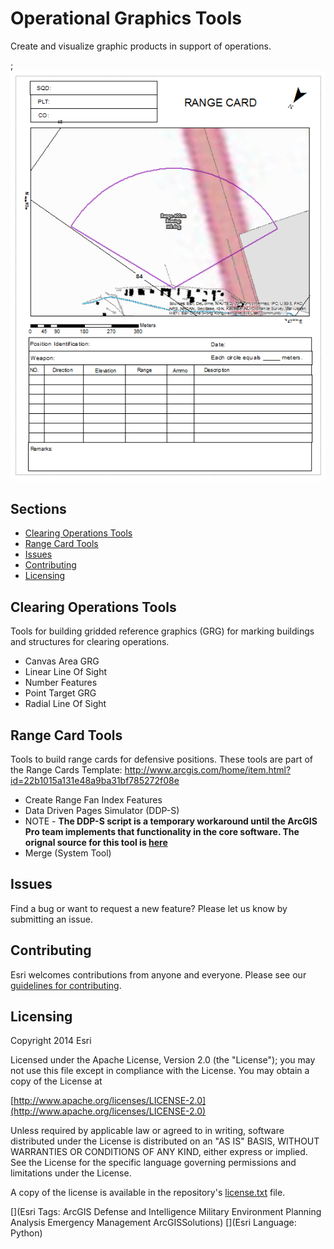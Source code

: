 # Operational Graphics Tools

Create and visualize graphic products in support of operations.

;![Image of repository-template](operational_graphics_screenshot.png)

## Sections

* [Clearing Operations Tools](#clearing-operations-tools)
* [Range Card Tools](#range-card-tools)
* [Issues](#issues)
* [Contributing](#contributing)
* [Licensing](#licensing)

## Clearing Operations Tools

Tools for building gridded reference graphics (GRG) for marking buildings and structures for clearing operations.

* Canvas Area GRG
* Linear Line Of Sight
* Number Features
* Point Target GRG
* Radial Line Of Sight

## Range Card Tools

Tools to build range cards for defensive positions.
These tools are part of the Range Cards Template: http://www.arcgis.com/home/item.html?id=22b1015a131e48a9ba31bf785272f08e

* Create Range Fan Index Features
* Data Driven Pages Simulator (DDP-S)
 * NOTE - __The DDP-S script is a temporary workaround until the ArcGIS Pro team implements that functionality in the core software. The orignal source for this tool is [here](http://www.arcgis.com/home/item.html?id=f0ff6eb587b04ac29efb425a86f29fe2)__
* Merge (System Tool)

## Issues

Find a bug or want to request a new feature?  Please let us know by submitting an issue.

## Contributing

Esri welcomes contributions from anyone and everyone. Please see our [guidelines for contributing](https://github.com/esri/contributing).

## Licensing

Copyright 2014 Esri

Licensed under the Apache License, Version 2.0 (the "License");
you may not use this file except in compliance with the License.
You may obtain a copy of the License at

   [http://www.apache.org/licenses/LICENSE-2.0](http://www.apache.org/licenses/LICENSE-2.0)

Unless required by applicable law or agreed to in writing, software
distributed under the License is distributed on an "AS IS" BASIS,
WITHOUT WARRANTIES OR CONDITIONS OF ANY KIND, either express or implied.
See the License for the specific language governing permissions and
limitations under the License.

A copy of the license is available in the repository's
[license.txt](license.txt) file.

[](Esri Tags: ArcGIS Defense and Intelligence Military Environment Planning Analysis Emergency Management ArcGISSolutions)
[](Esri Language: Python)
